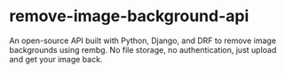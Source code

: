 # remove-image-background-api
An open-source API built with Python, Django, and DRF to remove image backgrounds using rembg. No file storage, no authentication, just upload and get your image back.

